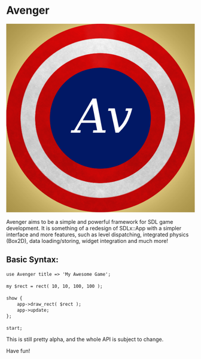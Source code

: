Avenger
=======
![Logo](https://github.com/PerlGameDev/Avenger/raw/master/avenger_logo.png "Avenger Logo")

Avenger aims to be a simple and powerful framework for SDL game development.
It is something of a redesign of SDLx::App with a simpler interface
and more features, such as level dispatching, integrated physics (Box2D),
data loading/storing, widget integration and much more!

Basic Syntax:
-------------

    use Avenger title => 'My Awesome Game';

    my $rect = rect( 10, 10, 100, 100 );

    show {
        app->draw_rect( $rect );
        app->update;
    };

    start;


This is still pretty alpha, and the whole API is subject to change.

Have fun!
